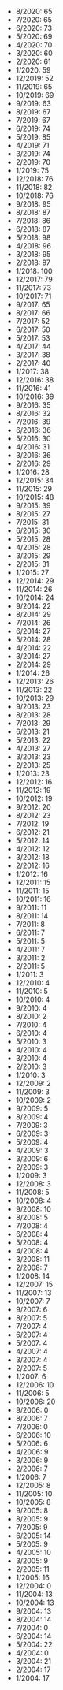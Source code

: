 *  8/2020: 65
*  7/2020: 65
*  6/2020: 73
*  5/2020: 69
*  4/2020: 70
*  3/2020: 60
*  2/2020: 61
*  1/2020: 59
*  12/2019: 52
*  11/2019: 65
*  10/2019: 69
*  9/2019: 63
*  8/2019: 67
*  7/2019: 67
*  6/2019: 74
*  5/2019: 85
*  4/2019: 71
*  3/2019: 74
*  2/2019: 70
*  1/2019: 75
*  12/2018: 76
*  11/2018: 82
*  10/2018: 76
*  9/2018: 95
*  8/2018: 87
*  7/2018: 86
*  6/2018: 87
*  5/2018: 98
*  4/2018: 96
*  3/2018: 95
*  2/2018: 97
*  1/2018: 100
*  12/2017: 79
*  11/2017: 73
*  10/2017: 71
*  9/2017: 65
*  8/2017: 66
*  7/2017: 52
*  6/2017: 50
*  5/2017: 53
*  4/2017: 44
*  3/2017: 38
*  2/2017: 40
*  1/2017: 38
*  12/2016: 38
*  11/2016: 41
*  10/2016: 39
*  9/2016: 35
*  8/2016: 32
*  7/2016: 39
*  6/2016: 36
*  5/2016: 30
*  4/2016: 31
*  3/2016: 36
*  2/2016: 29
*  1/2016: 28
*  12/2015: 34
*  11/2015: 29
*  10/2015: 48
*  9/2015: 39
*  8/2015: 27
*  7/2015: 31
*  6/2015: 30
*  5/2015: 28
*  4/2015: 28
*  3/2015: 29
*  2/2015: 31
*  1/2015: 27
*  12/2014: 29
*  11/2014: 26
*  10/2014: 24
*  9/2014: 22
*  8/2014: 29
*  7/2014: 26
*  6/2014: 27
*  5/2014: 28
*  4/2014: 22
*  3/2014: 27
*  2/2014: 29
*  1/2014: 26
*  12/2013: 26
*  11/2013: 22
*  10/2013: 29
*  9/2013: 23
*  8/2013: 28
*  7/2013: 29
*  6/2013: 21
*  5/2013: 22
*  4/2013: 27
*  3/2013: 23
*  2/2013: 25
*  1/2013: 23
*  12/2012: 16
*  11/2012: 19
*  10/2012: 19
*  9/2012: 20
*  8/2012: 23
*  7/2012: 19
*  6/2012: 21
*  5/2012: 14
*  4/2012: 12
*  3/2012: 18
*  2/2012: 16
*  1/2012: 16
*  12/2011: 15
*  11/2011: 15
*  10/2011: 16
*  9/2011: 11
*  8/2011: 14
*  7/2011: 8
*  6/2011: 7
*  5/2011: 5
*  4/2011: 7
*  3/2011: 2
*  2/2011: 5
*  1/2011: 3
*  12/2010: 4
*  11/2010: 5
*  10/2010: 4
*  9/2010: 4
*  8/2010: 2
*  7/2010: 4
*  6/2010: 4
*  5/2010: 3
*  4/2010: 4
*  3/2010: 4
*  2/2010: 3
*  1/2010: 3
*  12/2009: 2
*  11/2009: 3
*  10/2009: 2
*  9/2009: 5
*  8/2009: 4
*  7/2009: 3
*  6/2009: 3
*  5/2009: 4
*  4/2009: 3
*  3/2009: 6
*  2/2009: 3
*  1/2009: 3
*  12/2008: 3
*  11/2008: 5
*  10/2008: 4
*  9/2008: 10
*  8/2008: 5
*  7/2008: 4
*  6/2008: 4
*  5/2008: 4
*  4/2008: 4
*  3/2008: 11
*  2/2008: 7
*  1/2008: 14
*  12/2007: 15
*  11/2007: 13
*  10/2007: 7
*  9/2007: 6
*  8/2007: 5
*  7/2007: 4
*  6/2007: 4
*  5/2007: 4
*  4/2007: 4
*  3/2007: 4
*  2/2007: 5
*  1/2007: 6
*  12/2006: 10
*  11/2006: 5
*  10/2006: 20
*  9/2006: 0
*  8/2006: 7
*  7/2006: 0
*  6/2006: 10
*  5/2006: 6
*  4/2006: 9
*  3/2006: 9
*  2/2006: 7
*  1/2006: 7
*  12/2005: 8
*  11/2005: 10
*  10/2005: 8
*  9/2005: 8
*  8/2005: 9
*  7/2005: 9
*  6/2005: 14
*  5/2005: 9
*  4/2005: 10
*  3/2005: 9
*  2/2005: 11
*  1/2005: 16
*  12/2004: 0
*  11/2004: 13
*  10/2004: 13
*  9/2004: 13
*  8/2004: 14
*  7/2004: 0
*  6/2004: 14
*  5/2004: 22
*  4/2004: 0
*  3/2004: 21
*  2/2004: 17
*  1/2004: 17
